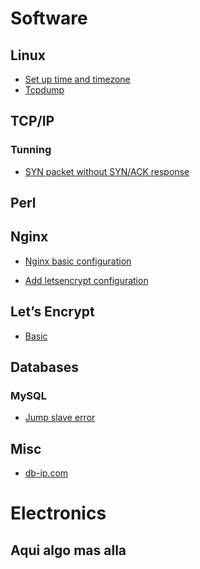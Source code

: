 <!-- TITLE: Snippets -->
<!-- SUBTITLE: All Snippets -->

# Software

## Linux
* [Set up time and timezone](/linux/timezone)
* [Tcpdump](/linux/tcpdump)

## TCP/IP
### Tunning
* [SYN packet without SYN/ACK response](/tcpip/synwithoutsynack)

## Perl

## Nginx


* [Nginx basic configuration](/nginx/checkconfig)

* [Add letsencrypt configuration](/nginx/letsencrypt)

## Let’s Encrypt
* [Basic](/letsencrypt#basic)

## Databases

### MySQL
* [Jump slave error](/mysql/basics#jump-slave-error)


## Misc
* [db-ip.com](/misc/dbip)

# Electronics
## Aqui algo mas alla


